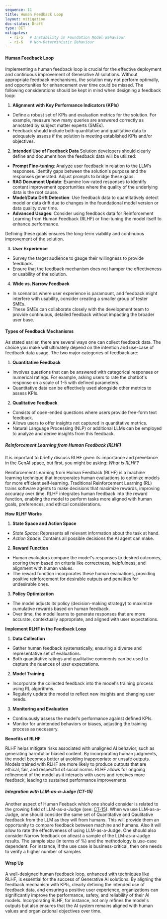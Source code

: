 ```yaml
---
sequence: 11
title: Human Feedback Loop
layout: mitigation
doc-status: Draft
type: DET
mitigates:
  - ri-5   # Instability in Foundation Model Behaviour
  - ri-6   # Non-Deterministic Behaviour
---
```


#### Human Feedback Loop

Implementing a human feedback loop is crucial for the effective deployment and continuous improvement of Generative AI solutions. Without appropriate feedback mechanisms, the solution may not perform optimally, and opportunities for enhancement over time could be missed. The following considerations should be kept in mind when designing a feedback loop:

1. **Alignment with Key Performance Indicators (KPIs)**

- Define a robust set of KPIs and evaluation metrics for the solution. For example, measure how many queries are answered correctly as annotated by subject matter experts (SMEs).
- Feedback should include both quantitative and qualitative data to adequately assess if the solution is meeting established KPIs and/or objectives.

2. **Intended Use of Feedback Data**
Solution developers should clearly define and document how the feedback data will be utilized:

- **Prompt Fine-tuning**: Analyze user feedback in relation to the LLM's responses. Identify gaps between the solution's purpose and the responses generated. Adjust prompts to bridge these gaps.
- **RAG Document Update**: Examine low-rated responses to identify content improvement opportunities where the quality of the underlying data is the root cause.
- **Model/Data Drift Detection**: Use feedback data to quantitatively detect model or data drift due to changes in the foundational model version or data quality over time.
- **Advanced Usages**: Consider using feedback data for Reinforcement Learning from Human Feedback (RLHF) or fine-tuning the model itself to enhance performance.

Defining these goals ensures the long-term viability and continuous improvement of the solution.

3. **User Experience**

- Survey the target audience to gauge their willingness to provide feedback.
- Ensure that the feedback mechanism does not hamper the effectiveness or usability of the solution.

4. **Wide vs. Narrow Feedback**

- In scenarios where user experience is paramount, and feedback might interfere with usability, consider creating a smaller group of tester SMEs.
- These SMEs can collaborate closely with the development team to provide continuous, detailed feedback without impacting the broader user base.

#### Types of Feedback Mechanisms
As stated earlier, there are several ways one can collect feedback data. The choice you make will ultimately depend on the intention and use-case of feedback data usage. The two major categories of feedback are: 

1. **Quantitative Feedback**

- Involves questions that can be answered with categorical responses or numerical ratings. For example, asking users to rate the chatbot's response on a scale of 1-5 with defined parameters.
- Quantitative data can be effectively used alongside other metrics to assess KPIs.

2. **Qualitative Feedback**

- Consists of open-ended questions where users provide free-form text feedback.
- Allows users to offer insights not captured in quantitative metrics.
- Natural Language Processing (NLP) or additional LLMs can be employed to analyze and derive insights from this feedback.

##### Reinforcement Learning from Human Feedback (RLHF)
It is important to briefly discuss RLHF given its importance and prevelance in the GenAI space, but first, you might be asking: *What is RLHF?*

Reinforcement Learning from Human Feedback (RLHF) is a machine learning technique that incorporates human evaluations to optimize models for more efficient self-learning. Traditional Reinforcement Learning (RL) trains software agents to make decisions that maximize rewards, improving accuracy over time. RLHF integrates human feedback into the reward function, enabling the model to perform tasks more aligned with human goals, preferences, and ethical considerations.

**How RLHF Works**

1. **State Space and Action Space**

- *State Space*: Represents all relevant information about the task at hand.
- *Action Space*: Contains all possible decisions the AI agent can make.

2. **Reward Function**

- Human evaluators compare the model's responses to desired outcomes, scoring them based on criteria like correctness, helpfulness, and alignment with human values.
- The reward function incorporates these human evaluations, providing positive reinforcement for desirable outputs and penalties for undesirable ones.

3. **Policy Optimization**

- The model adjusts its policy (decision-making strategy) to maximize cumulative rewards based on human feedback.
- Over time, the model learns to generate responses that are more accurate, contextually appropriate, and aligned with user expectations.

**Implement RLHF in the Feedback Loop**

1. **Data Collection**

- Gather human feedback systematically, ensuring a diverse and representative set of evaluations.
- Both quantitative ratings and qualitative comments can be used to capture the nuances of user expectations.

2. **Model Training**

- Incorporate the collected feedback into the model's training process using RL algorithms.
- Regularly update the model to reflect new insights and changing user needs.

3. **Monitoring and Evaluation**

- Continuously assess the model's performance against defined KPIs.
- Monitor for unintended behaviors or biases, adjusting the training process as necessary.

**Benefits of RLHF**

RLHF helps mitigate risks associated with unaligned AI behavior, such as generating harmful or biased content. By incorporating human judgments, the model becomes better at avoiding inappropriate or unsafe outputs. Models trained with RLHF are more likely to produce outputs that are ethical, fair, and respectful of social norms. RLHF allows for ongoing refinement of the model as it interacts with users and receives more feedback, leading to sustained performance improvements.

##### Integration with LLM-as-a-Judge (CT-15)
Another aspect of Human Feeback which one should consider is related to the growing field of LLM-as-a-Judge (see: [CT-15](./ct-15.md)). When we use LLM-as-a-Judge, one should consider the same set of Quantitative and Qaulitative feedback from the LLM as they will from humans. This will provide them an opportunity to compare feedback between machine and humans. Also it will allow to rate the effectiveness of using LLM-as-a-Judge. One should also consider Narrow feedback on atleast a sample of the LLM-as-a-Judge results. The sample size (in terms of %) and the methodology is use-case dependent. For instance, if the use case is business-critical, then one needs to verify a higher number of samples

#### Wrap Up
A well-designed human feedback loop, enhanced with techniques like RLHF, is essential for the success of Generative AI solutions. By aligning the feedback mechanism with KPIs, clearly defining the intended use of feedback data, and ensuring a positive user experience, organizations can significantly improve the performance, safety, and reliability of their AI models. Incorporating RLHF, for instance, not only refines the model's outputs but also ensures that the AI system remains aligned with human values and organizational objectives over time.
